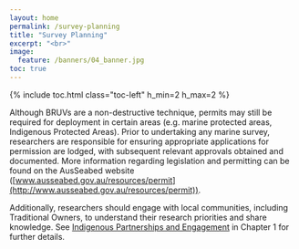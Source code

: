```yaml
---
layout: home
permalink: /survey-planning
title: "Survey Planning"
excerpt: "<br>"
image:
  feature: /banners/04_banner.jpg
toc: true
---
```

{% include toc.html class="toc-left" h_min=2 h_max=2 %} 

Although BRUVs are a non-destructive technique, permits may still be required for deployment in certain areas (e.g. marine protected areas, Indigenous Protected Areas). Prior to undertaking any marine survey, researchers are responsible for ensuring appropriate applications for permission are lodged, with subsequent relevant approvals obtained and documented. More information regarding legislation and permitting can be found on the AusSeabed website ([www.ausseabed.gov.au/resources/permit](http://www.ausseabed.gov.au/resources/permit)). 

Additionally, researchers should engage with local communities, including Traditional Owners, to understand their research priorities and share knowledge. See [Indigenous Partnerships and Engagement](https://introduction-field-manual.github.io/universal-protocols#indigenous-partnership-and-engagement) in Chapter 1 for further details.